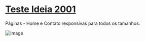 # [Teste Ideia 2001](teste-ideia-2001-o751.vercel.app)
Páginas - Home e Contato responsivas para todos os tamanhos.

![image](https://user-images.githubusercontent.com/104214681/202577479-3e2b3463-6b06-4ea5-a0d8-b34b2d0f03c4.png)
